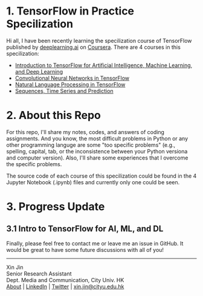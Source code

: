 # 1. TensorFlow in Practice Specilization

Hi all, I have been recently learning the specilization course of TensorFlow published by [deeplearning.ai](https://www.deeplearning.ai/) on [Coursera](https://www.coursera.org/). There are 4 courses in this specilization:
- [Introduction to TensorFlow for Artificial Intelligence, Machine Learning, and Deep Learning](https://www.coursera.org/learn/introduction-tensorflow/home/welcome)
- [Convolutional Neural Networks in TensorFlow](https://www.coursera.org/learn/convolutional-neural-networks-tensorflow/home/welcome)
- [Natural Language Processing in TensorFlow](https://www.coursera.org/learn/natural-language-processing-tensorflow/home/welcome)
- [Sequences, Time Series and Prediction](https://www.coursera.org/learn/tensorflow-sequences-time-series-and-prediction/home/welcome)

# 2. About this Repo
For this repo, I'll share my notes, codes, and answers of coding assignments. And you know, the most difficult problems in Python or any other programming languge are some "too specific problems" (e.g., spelling, capital, tab, or the inconsistence between your Python versiona and computer version). Also, I'll share some experiences that I overcome the specific problems.

The source code of each course of this specilization could be found in the 4 Jupyter Notebook (.ipynb) files and currently only one could be seen.

# 3. Progress Update
## 3.1 Intro to TensorFlow for AI, ML, and DL

Finally, please feel free to contact me or leave me an issue in GitHub. It would be great to have some future discussions with all of you!  


----  
Xin Jin  
Senior Research Assistant  
Dept. Media and Communication, City Univ. HK  
[About](www.xjin.tech) | [LinkedIn](linkedin.com/in/xjin613/) | [Twitter](https://twitter.com/xjin_comm) | xin.jin@cityu.edu.hk
